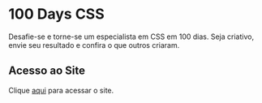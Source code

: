 # 100 Days CSS

Desafie-se e torne-se um especialista em CSS em 100 dias. Seja criativo, envie seu resultado e confira o que outros criaram.

## Acesso ao Site

Clique [aqui](https://100dayscss.com) para acessar o site.